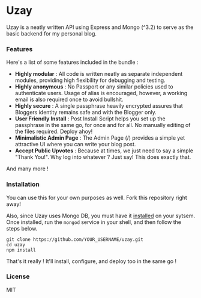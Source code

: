 # Uzay

Uzay is a neatly written API using Express and Mongo (^3.2) to serve as the basic backend for my personal blog.

### Features

Here's a list of some features included in the bundle :

* __Highly modular__ : All code is written neatly as separate independent modules, providing high flexibility for debugging and testing.
* __Highly anonymous__ : No Passport or any similar policies used to authenticate users. Usage of alias is encouraged, however, a working email is also required once to avoid bullshit.
* __Highly secure__ : A single passphrase heavily encrypted assures that Bloggers identity remains safe and with the Blogger only.
* __User Friendly Install__ : Post Install Script helps you set up the passphrase in the same go, for once and for all. No manually editing of the files required. Deploy ahoy!
* __Minimalistic Admin Page__ : The Admin Page (/) provides a simple yet attractive UI where you can write your blog post.
* __Accept Public Upvotes__ : Because at times, we just need to say a simple "Thank You!". Why log into whatever ? Just say! This does exactly that.

And many more !

### Installation

You can use this for your own purposes as well. Fork this repository right away!

Also, since Uzay uses Mongo DB, you must have it [installed](https://docs.mongodb.com/manual/tutorial/install-mongodb-on-linux/) on your sytsem. Once installed, run the `mongod` service in your shell, and then follow the steps below.

```
git clone https://github.com/YOUR_USERNAME/uzay.git
cd uzay
npm install
```

That's it really ! It'll install, configure, and deploy too in the same go !

### License

MIT